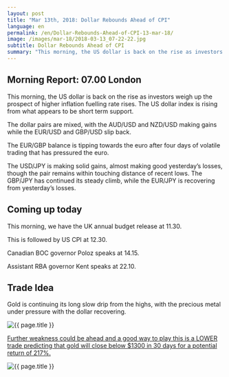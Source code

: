 ```yaml
---
layout: post
title: "Mar 13th, 2018: Dollar Rebounds Ahead of CPI"
language: en
permalink: /en/Dollar-Rebounds-Ahead-of-CPI-13-mar-18/
image: /images/mar-18/2018-03-13_07-22-22.jpg
subtitle: Dollar Rebounds Ahead of CPI
summary: "This morning, the US dollar is back on the rise as investors weigh up the prospect of higher inflation fuelling rate rises. The US dollar index is rising from what appears to be short term support"
---
```

## Morning Report: 07.00 London

This morning, the US dollar is back on the rise as investors weigh up the prospect of higher inflation fuelling rate rises. The US dollar index is rising from what appears to be short term support. 

The dollar pairs are mixed, with the AUD/USD and NZD/USD making gains while the EUR/USD and GBP/USD slip back. 

The EUR/GBP balance is tipping towards the euro after four days of volatile trading that has pressured the euro. 

The USD/JPY is making solid gains, almost making good yesterday’s losses, though the pair remains within touching distance of recent lows. The GBP/JPY has continued its steady climb, while the EUR/JPY is recovering from yesterday’s losses. 

## Coming up today 

This morning, we have the UK annual budget release at 11.30. 

This is followed by US CPI at 12.30. 

Canadian BOC governor Poloz speaks at 14.15. 

Assistant RBA governor Kent speaks at 22.10. 

## Trade Idea

Gold is continuing its long slow drip from the highs, with the precious metal under pressure with the dollar recovering.

<img class="post-image" src="{{ site.url }}/images/mar-18/2018-03-13_07-22-22.jpg" alt="{{ page.title }}" title="{{ page.title }}">

<a href="%LINK%%?currency=GBP&market=metals&duration_amount=30&duration_units=d&amount=10&amount_type=payout&expiry_type=duration&underlying=frxXAUUSD&formname=higherlower&barrier=1300" target="_blank">Further weakness could be ahead and a good way to play this is a LOWER trade predicting that gold will close below $1300 in 30 days for a potential return of 217%.</a>

<img class="post-image" src="{{ site.url }}/images/mar-18/2018-03-13_07-22-50.jpg" alt="{{ page.title }}" title="{{ page.title }}">
